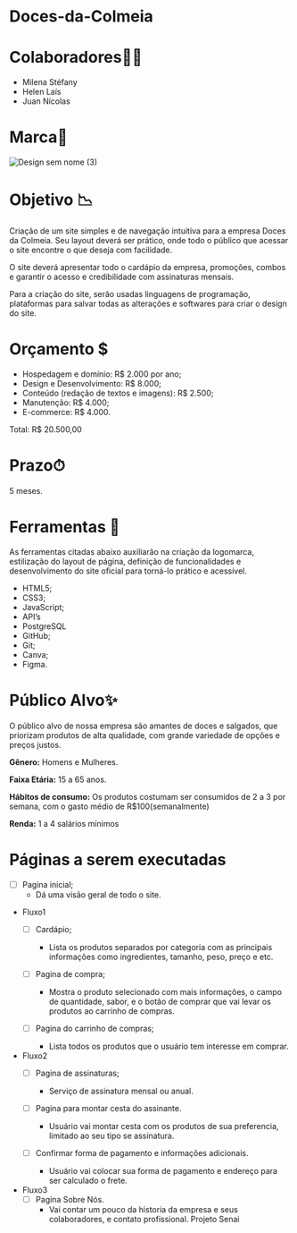 # Doces-da-Colmeia


# Colaboradores🙍‍♀️

- Milena Stéfany
- Helen Laís
- Juan Nícolas

# Marca📍

![Design sem nome (3)](https://github.com/user-attachments/assets/1eec3d83-5c39-422f-99e9-31614005b94c)


# Objetivo 📉

Criação de um site simples e de navegação intuitiva para a empresa Doces da Colmeia. Seu layout deverá ser prático, onde todo o público que acessar o site encontre o que deseja com facilidade.  

 O site deverá apresentar todo o cardápio da empresa, promoções, combos e garantir o acesso e credibilidade com assinaturas mensais. 

Para a criação do site, serão usadas linguagens de programação, plataformas para salvar todas as alterações e softwares para criar o design do site. 

# Orçamento $

- Hospedagem e domínio: R$ 2.000 por ano;
- Design e Desenvolvimento: R$ 8.000;
- Conteúdo (redação de textos e imagens): R$ 2.500;
- Manutenção: R$ 4.000;
- E-commerce: R$ 4.000.

Total: R$ 20.500,00

# Prazo⏱

5 meses.

# Ferramentas 📌

As ferramentas citadas abaixo auxiliarão na criação da logomarca, estilização do layout de página, definição de funcionalidades e desenvolvimento do site oficial para torná-lo prático e acessível.

- HTML5;
- CSS3;
- JavaScript;
- API’s
- PostgreSQL
- GitHub;
- Git;
- Canva;
- Figma.

# Público Alvo✨

O público alvo de nossa empresa são amantes de doces e salgados, que priorizam produtos de alta qualidade, com grande variedade de opções e preços justos. 

**Gênero:** Homens e Mulheres.

**Faixa Etária:** 15 a 65 anos. 

**Hábitos de consumo:** Os produtos costumam ser consumidos de 2 a 3 por semana, com o gasto médio de R$100(semanalmente)

**Renda:** 1 a 4 salários mínimos

# Páginas a serem executadas

- [ ]  Pagina inicial;
    - Dá uma visão geral de todo o site.

- Fluxo1
    - [ ]  Cardápio;
        - Lista os produtos separados por categoria com as principais informações como ingredientes, tamanho, peso, preço e etc.
        
    - [ ]  Pagina de compra;
        - Mostra o produto selecionado com mais informações, o campo de quantidade, sabor, e o botão de comprar que vai levar os produtos ao carrinho de compras.
        
    - [ ]  Pagina do carrinho de compras;
        - Lista todos os produtos que o usuário tem interesse em comprar.
        
- Fluxo2
    - [ ]  Pagina de assinaturas;
        - Serviço de assinatura mensal ou anual.
    
    - [ ]  Pagina para montar cesta do assinante.
        - Usuário vai montar cesta com os produtos de sua preferencia, limitado ao seu tipo se assinatura.
    
    - [ ]  Confirmar forma de pagamento e informações adicionais.
        - Usuário vai colocar sua forma de pagamento e endereço para ser calculado o frete.
- Fluxo3
    - [ ]  Pagina Sobre Nós.
        - Vai contar um pouco da historia da empresa e seus colaboradores, e contato profissional.
 Projeto Senai
